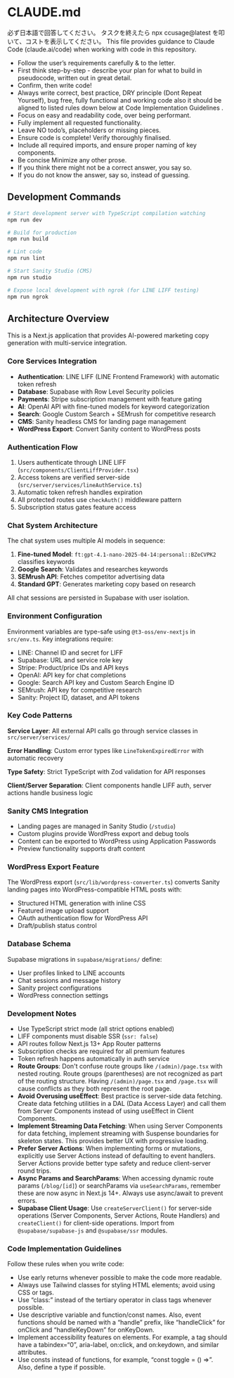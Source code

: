 # CLAUDE.md
必ず日本語で回答してください。
タスクを終えたら npx ccusage@latest を叩いて、コストを表示してください。
This file provides guidance to Claude Code (claude.ai/code) when working with code in this repository.

- Follow the user’s requirements carefully & to the letter.
- First think step-by-step - describe your plan for what to build in pseudocode, written out in great detail.
- Confirm, then write code!
- Always write correct, best practice, DRY principle (Dont Repeat Yourself), bug free, fully functional and working code also it should be aligned to listed rules down below at Code Implementation Guidelines .
- Focus on easy and readability code, over being performant.
- Fully implement all requested functionality.
- Leave NO todo’s, placeholders or missing pieces.
- Ensure code is complete! Verify thoroughly finalised.
- Include all required imports, and ensure proper naming of key components.
- Be concise Minimize any other prose.
- If you think there might not be a correct answer, you say so.
- If you do not know the answer, say so, instead of guessing.

## Development Commands

```bash
# Start development server with TypeScript compilation watching
npm run dev

# Build for production
npm run build

# Lint code
npm run lint

# Start Sanity Studio (CMS)
npm run studio

# Expose local development with ngrok (for LINE LIFF testing)
npm run ngrok
```

## Architecture Overview

This is a Next.js application that provides AI-powered marketing copy generation with multi-service integration.

### Core Services Integration

- **Authentication**: LINE LIFF (LINE Frontend Framework) with automatic token refresh
- **Database**: Supabase with Row Level Security policies
- **Payments**: Stripe subscription management with feature gating
- **AI**: OpenAI API with fine-tuned models for keyword categorization
- **Search**: Google Custom Search + SEMrush for competitive research
- **CMS**: Sanity headless CMS for landing page management
- **WordPress Export**: Convert Sanity content to WordPress posts

### Authentication Flow

1. Users authenticate through LINE LIFF (`src/components/ClientLiffProvider.tsx`)
2. Access tokens are verified server-side (`src/server/services/lineAuthService.ts`)
3. Automatic token refresh handles expiration
4. All protected routes use `checkAuth()` middleware pattern
5. Subscription status gates feature access

### Chat System Architecture

The chat system uses multiple AI models in sequence:

1. **Fine-tuned Model**: `ft:gpt-4.1-nano-2025-04-14:personal::BZeCVPK2` classifies keywords
2. **Google Search**: Validates and researches keywords
3. **SEMrush API**: Fetches competitor advertising data
4. **Standard GPT**: Generates marketing copy based on research

All chat sessions are persisted in Supabase with user isolation.

### Environment Configuration

Environment variables are type-safe using `@t3-oss/env-nextjs` in `src/env.ts`. Key integrations require:

- LINE: Channel ID and secret for LIFF
- Supabase: URL and service role key
- Stripe: Product/price IDs and API keys
- OpenAI: API key for chat completions
- Google: Search API key and Custom Search Engine ID
- SEMrush: API key for competitive research
- Sanity: Project ID, dataset, and API tokens

### Key Code Patterns

**Service Layer**: All external API calls go through service classes in `src/server/services/`

**Error Handling**: Custom error types like `LineTokenExpiredError` with automatic recovery

**Type Safety**: Strict TypeScript with Zod validation for API responses

**Client/Server Separation**: Client components handle LIFF auth, server actions handle business logic

### Sanity CMS Integration

- Landing pages are managed in Sanity Studio (`/studio`)
- Custom plugins provide WordPress export and debug tools
- Content can be exported to WordPress using Application Passwords
- Preview functionality supports draft content

### WordPress Export Feature

The WordPress export (`src/lib/wordpress-converter.ts`) converts Sanity landing pages into WordPress-compatible HTML posts with:

- Structured HTML generation with inline CSS
- Featured image upload support
- OAuth authentication flow for WordPress API
- Draft/publish status control

### Database Schema

Supabase migrations in `supabase/migrations/` define:

- User profiles linked to LINE accounts
- Chat sessions and message history
- Sanity project configurations
- WordPress connection settings

### Development Notes

- Use TypeScript strict mode (all strict options enabled)
- LIFF components must disable SSR (`ssr: false`)
- API routes follow Next.js 13+ App Router patterns
- Subscription checks are required for all premium features
- Token refresh happens automatically in auth service
- **Route Groups**: Don't confuse route groups like `/(admin)/page.tsx` with nested routing. Route groups (parentheses) are not recognized as part of the routing structure. Having `/(admin)/page.tsx` and `/page.tsx` will cause conflicts as they both represent the root page.
- **Avoid Overusing useEffect**: Best practice is server-side data fetching. Create data fetching utilities in a DAL (Data Access Layer) and call them from Server Components instead of using useEffect in Client Components.
- **Implement Streaming Data Fetching**: When using Server Components for data fetching, implement streaming with Suspense boundaries for skeleton states. This provides better UX with progressive loading.
- **Prefer Server Actions**: When implementing forms or mutations, explicitly use Server Actions instead of defaulting to event handlers. Server Actions provide better type safety and reduce client-server round trips.
- **Async Params and SearchParams**: When accessing dynamic route params (`/blog/[id]`) or searchParams via `useSearchParams`, remember these are now async in Next.js 14+. Always use async/await to prevent errors.
- **Supabase Client Usage**: Use `createServerClient()` for server-side operations (Server Components, Server Actions, Route Handlers) and `createClient()` for client-side operations. Import from `@supabase/supabase-js` and `@supabase/ssr` modules.

### Code Implementation Guidelines

Follow these rules when you write code:
- Use early returns whenever possible to make the code more readable.
- Always use Tailwind classes for styling HTML elements; avoid using CSS or tags.
- Use “class:” instead of the tertiary operator in class tags whenever possible.
- Use descriptive variable and function/const names. Also, event functions should be named with a “handle” prefix, like “handleClick” for onClick and “handleKeyDown” for onKeyDown.
- Implement accessibility features on elements. For example, a tag should have a tabindex=“0”, aria-label, on:click, and on:keydown, and similar attributes.
- Use consts instead of functions, for example, “const toggle = () =>”. Also, define a type if possible.
